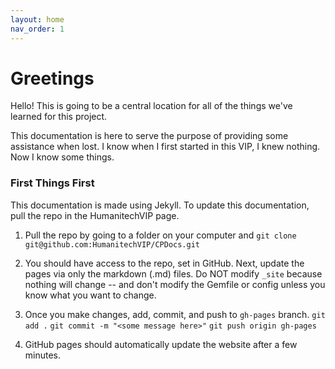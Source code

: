 ```yaml
---
layout: home
nav_order: 1
---
```


# Greetings

Hello! This is going to be a central location for all of the things we've learned for this project.

This documentation is here to serve the purpose of providing some assistance when lost. I know when I first started in this VIP, I knew nothing. Now I know some things.

### First Things First

This documentation is made using Jekyll. To update this documentation, pull the repo in the HumanitechVIP page.

1. Pull the repo by going to a folder on your computer and
   `git clone git@github.com:HumanitechVIP/CPDocs.git`

2. You should have access to the repo, set in GitHub. Next, update the pages via only the markdown (.md) files. Do NOT modify `_site` because nothing will change -- and don't modify the Gemfile or config unless you know what you want to change.

3. Once you make changes, add, commit, and push to `gh-pages` branch.
   `git add .`
   `git commit -m "<some message here>"`
   `git push origin gh-pages`

4. GitHub pages should automatically update the website after a few minutes.
